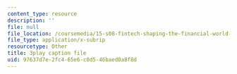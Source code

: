 ```yaml
---
content_type: resource
description: ''
file: null
file_location: /coursemedia/15-s08-fintech-shaping-the-financial-world-spring-2020/97637d7e2fc465e6c0d546baed0a8f8d_90JWoR9MfYU.srt
file_type: application/x-subrip
resourcetype: Other
title: 3play caption file
uid: 97637d7e-2fc4-65e6-c0d5-46baed0a8f8d
---
```

